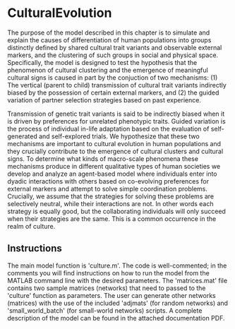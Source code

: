 # CulturalEvolution

The purpose of the model described in this chapter is to simulate and explain the causes of differentiation of human populations into groups distinctly defined by shared cultural trait variants and observable external markers, and the clustering of such groups in social and physical space. Specifically, the model is designed to test the hypothesis that the phenomenon of cultural clustering and the emergence of meaningful cultural signs is caused in part by the conjuction of two mechanisms: (1) The vertical (parent to child) transmission of cultural trait variants indirectly biased by the possession of certain external markers, and (2) the guided variation of partner selection strategies based on past experience.

Transmission of genetic trait variants is said to be indirectly biased when it is driven by preferences for unrelated phenotypic traits. Guided variation is the process of individual in-life adaptation based on the evaluation of self-generated and self-explored trials. We hypothesize that these two mechanisms are important to cultural evolution in human populations and they crucially contribute to the emergence of cultural clusters and cultural signs. To determine what kinds of macro-scale phenomena these mechanisms produce in different qualitative types of human societies we develop and analyze an agent-based model where individuals enter into dyadic interactions with others based on co-evolving preferences for external markers and attempt to solve simple coordination problems. Crucially, we assume that the strategies for solving these problems are selectively neutral, while their interactions are not. In other words each strategy is equally good, but the collaborating individuals will only succeed when their strategies are the same. This is a common occurrence in the realm of culture.

## Instructions

The main model function is 'culture.m'. The code is well-commented; in the comments you will find instructions on how to run the model from the MATLAB command line with the desired parameters. The 'matrices.mat' file contains two sample matrices (networks) that need to passed to the 'culture' function as parameters. The user can generate other networks (matrices) with the use of the included 'adjmats' (for random networks) and 'small_world_batch' (for small-world networks) scripts. A complete description of the model can be found in the attached documentation PDF.
